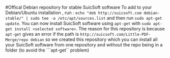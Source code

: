 #Offical Debian repository for stable SuicSoft software
To add to your Debian/Ubuntu installation , run : ```echo "deb http://suicsoft.com debian-stable/" | sudo tee -a /etc/apt/sources.list``` and then run ```sudo apt-get update```. You can now install SuicSoft software using ```apt-get``` with ```sudo apt-get install <selected software>```. The reason for this repository is because ```apt-get``` gives an error if the path is ```http://suicsoft.com/Little-PDF-Merge/repo debian``` so we created this repository which you can install all your SuicSoft software from one repository and without the repo being in a folder (to avoid the ```apt-get`` problem)
